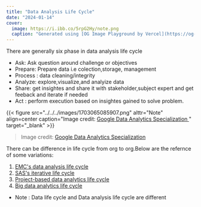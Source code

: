 ```yaml
---
title: "Data Analysis Life Cycle"
date: "2024-01-14"
cover:
  image: https://i.ibb.co/5rpG2Hy/note.png
  caption: "Generated using [OG Image Playground by Vercel](https://og-playground.vercel.app/)"
---
```


There are generally six phase in data analysis life cycle

- Ask: Ask question around challenge or objectives
- Prepare: Prepare data i.e colection,storage, management
- Process : data cleaning/integrity
- Analyze: explore,visualize,and analyize data
- Share: get insightes and share it with stakeholder,subject expert and get feeback and iterate if needed
- Act : perform execution based on insightes gained to solve problem.

{{< figure src="../../../images/1703065085907.png" alttr="Note" align=center caption="Image credit: [Google Data Analytics Specialization ](https://www.coursera.org/specializations/data-analytics-certificate)" target="_blank" >}}

> Image credit: [Google Data Analytics Specialization ](https://www.coursera.org/specializations/data-analytics-certificate)

There can be difference in life cycle from org to org.Below are the refernce of some variations:

1. [EMC&#39;s data analysis life cycle](https://onlinelibrary.wiley.com/doi/pdf/10.1002/9781119183686 "Data Science & Big Data Analytics")
2. [SAS&#39;s iterative life cycle](https://www.sas.com/content/dam/SAS/en_us/doc/whitepaper1/manage-analytical-life-cycle-continuous-innovation-106179.pdf "Managing the Analytics Life Cycle for Decisions at Scale")
3. [Project-based data analytics life cycle ](http://pingax.com/understanding-data-analytics-project-life-cycle/ "Understanding the Data Analytics Project Life Cycle")
4. [Big data analytics life cycle](https://www.informit.com/articles/article.aspx?p=2473128&seqNum=11&ranMID=24808 "Big Data Adoption and Planning Considerations")

- Note : Data life cycle and Data analysis life cycle are different
